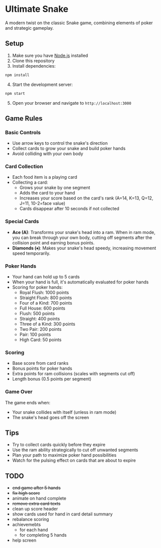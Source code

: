# Ultimate Snake

A modern twist on the classic Snake game, combining elements of poker and strategic gameplay.

## Setup

1. Make sure you have [Node.js](https://nodejs.org/) installed
2. Clone this repository
3. Install dependencies:
```bash
npm install
```
4. Start the development server:
```bash
npm start
```
5. Open your browser and navigate to `http://localhost:3000`

## Game Rules

### Basic Controls
- Use arrow keys to control the snake's direction
- Collect cards to grow your snake and build poker hands
- Avoid colliding with your own body

### Card Collection
- Each food item is a playing card
- Collecting a card:
  - Grows your snake by one segment
  - Adds the card to your hand
  - Increases your score based on the card's rank (A=14, K=13, Q=12, J=11, 10-2=face value)
  - Cards disappear after 10 seconds if not collected

### Special Cards
- **Ace (A)**: Transforms your snake's head into a ram. When in ram mode, you can break through your own body, cutting off segments after the collision point and earning bonus points.
- **Diamonds (♦)**: Makes your snake's head speedy, increasing movement speed temporarily.

### Poker Hands
- Your hand can hold up to 5 cards
- When your hand is full, it's automatically evaluated for poker hands
- Scoring for poker hands:
  - Royal Flush: 1000 points
  - Straight Flush: 800 points
  - Four of a Kind: 700 points
  - Full House: 600 points
  - Flush: 500 points
  - Straight: 400 points
  - Three of a Kind: 300 points
  - Two Pair: 200 points
  - Pair: 100 points
  - High Card: 50 points

### Scoring
- Base score from card ranks
- Bonus points for poker hands
- Extra points for ram collisions (scales with segments cut off)
- Length bonus (0.5 points per segment)

### Game Over
The game ends when:
- Your snake collides with itself (unless in ram mode)
- The snake's head goes off the screen

## Tips
- Try to collect cards quickly before they expire
- Use the ram ability strategically to cut off unwanted segments
- Plan your path to maximize poker hand possibilities
- Watch for the pulsing effect on cards that are about to expire 



## TODO
- ~~end game after 5 hands~~
- ~~fix high score~~
- animate on hand complete
- ~~remove extra card texts~~
- clean up score header
- show cards used for hand in card detail summary
- rebalance scoring
- achievemebts
  - for each hand
  - for completing 5 hands
- help screen

